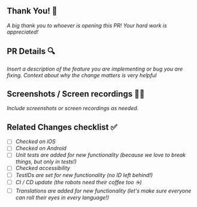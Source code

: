 ## Thank You! 🙌

_A big thank you to whoever is opening this PR! Your hard work is appreciated!_

## PR Details 🔍

_Insert a description of the feature you are implementing or bug you are fixing. Context about why the change matters is very helpful_

## Screenshots / Screen recordings 📸🎥

_Include screenshots or screen recordings as needed._

## Related Changes checklist ✅

- [ ] _Checked on iOS_
- [ ] _Checked on Android_
- [ ] _Unit tests are added for new functionality (because we love to break things, but only in tests!)_
- [ ] _Checked accessibility_
- [ ] _TestIDs are set for new functionality (no ID left behind!)_
- [ ] _CI / CD update (the robots need their coffee too ☕)_
- [ ] _Translations are added for new functionality (let's make sure everyone can roll their eyes in every language!)_
